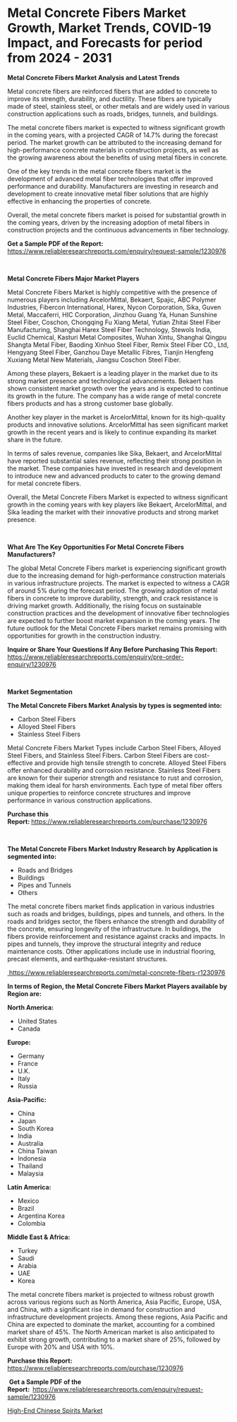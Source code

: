 <p><h1>Metal Concrete Fibers Market Growth, Market Trends, COVID-19 Impact, and Forecasts for period from 2024 - 2031</h1></p><p><strong>Metal Concrete Fibers Market Analysis and Latest Trends</strong></p>
<p><p>Metal concrete fibers are reinforced fibers that are added to concrete to improve its strength, durability, and ductility. These fibers are typically made of steel, stainless steel, or other metals and are widely used in various construction applications such as roads, bridges, tunnels, and buildings.</p><p>The metal concrete fibers market is expected to witness significant growth in the coming years, with a projected CAGR of 14.7% during the forecast period. The market growth can be attributed to the increasing demand for high-performance concrete materials in construction projects, as well as the growing awareness about the benefits of using metal fibers in concrete.</p><p>One of the key trends in the metal concrete fibers market is the development of advanced metal fiber technologies that offer improved performance and durability. Manufacturers are investing in research and development to create innovative metal fiber solutions that are highly effective in enhancing the properties of concrete.</p><p>Overall, the metal concrete fibers market is poised for substantial growth in the coming years, driven by the increasing adoption of metal fibers in construction projects and the continuous advancements in fiber technology.</p></p>
<p><strong>Get a Sample PDF of the Report:&nbsp;</strong> <a href="https://www.reliableresearchreports.com/enquiry/request-sample/1230976">https://www.reliableresearchreports.com/enquiry/request-sample/1230976</a></p>
<p>&nbsp;</p>
<p><strong>Metal Concrete Fibers Major Market Players</strong></p>
<p><p>Metal Concrete Fibers Market is highly competitive with the presence of numerous players including ArcelorMittal, Bekaert, Spajic, ABC Polymer Industries, Fibercon International, Harex, Nycon Corporation, Sika, Guven Metal, Maccaferri, HIC Corporation, Jinzhou Guang Ya, Hunan Sunshine Steel Fiber, Coschon, Chongqing Fu Xiang Metal, Yutian Zhitai Steel Fiber Manufacturing, Shanghai Harex Steel Fiber Technology, Stewols India, Euclid Chemical, Kasturi Metal Composites, Wuhan Xintu, Shanghai Qingpu Shangta Metal Fiber, Baoding Xinhuo Steel Fiber, Remix Steel Fiber CO., Ltd, Hengyang Steel Fiber, Ganzhou Daye Metallic Fibres, Tianjin Hengfeng Xuxiang Metal New Materials, Jiangsu Coschon Steel Fiber.</p><p>Among these players, Bekaert is a leading player in the market due to its strong market presence and technological advancements. Bekaert has shown consistent market growth over the years and is expected to continue its growth in the future. The company has a wide range of metal concrete fibers products and has a strong customer base globally.</p><p>Another key player in the market is ArcelorMittal, known for its high-quality products and innovative solutions. ArcelorMittal has seen significant market growth in the recent years and is likely to continue expanding its market share in the future.</p><p>In terms of sales revenue, companies like Sika, Bekaert, and ArcelorMittal have reported substantial sales revenue, reflecting their strong position in the market. These companies have invested in research and development to introduce new and advanced products to cater to the growing demand for metal concrete fibers.</p><p>Overall, the Metal Concrete Fibers Market is expected to witness significant growth in the coming years with key players like Bekaert, ArcelorMittal, and Sika leading the market with their innovative products and strong market presence.</p></p>
<p>&nbsp;</p>
<p><strong>What Are The Key Opportunities For Metal Concrete Fibers Manufacturers?</strong></p>
<p><p>The global Metal Concrete Fibers market is experiencing significant growth due to the increasing demand for high-performance construction materials in various infrastructure projects. The market is expected to witness a CAGR of around 5% during the forecast period. The growing adoption of metal fibers in concrete to improve durability, strength, and crack resistance is driving market growth. Additionally, the rising focus on sustainable construction practices and the development of innovative fiber technologies are expected to further boost market expansion in the coming years. The future outlook for the Metal Concrete Fibers market remains promising with opportunities for growth in the construction industry.</p></p>
<p><strong>Inquire or Share Your Questions If Any Before Purchasing This Report:</strong> <a href="https://www.reliableresearchreports.com/enquiry/pre-order-enquiry/1230976">https://www.reliableresearchreports.com/enquiry/pre-order-enquiry/1230976</a></p>
<p>&nbsp;</p>
<p><strong>Market Segmentation</strong></p>
<p><strong>The Metal Concrete Fibers Market Analysis by types is segmented into:</strong></p>
<p><ul><li>Carbon Steel Fibers</li><li>Alloyed Steel Fibers</li><li>Stainless Steel Fibers</li></ul></p>
<p><p>Metal Concrete Fibers Market Types include Carbon Steel Fibers, Alloyed Steel Fibers, and Stainless Steel Fibers. Carbon Steel Fibers are cost-effective and provide high tensile strength to concrete. Alloyed Steel Fibers offer enhanced durability and corrosion resistance. Stainless Steel Fibers are known for their superior strength and resistance to rust and corrosion, making them ideal for harsh environments. Each type of metal fiber offers unique properties to reinforce concrete structures and improve performance in various construction applications.</p></p>
<p><strong>Purchase this Report:&nbsp;</strong><a href="https://www.reliableresearchreports.com/purchase/1230976">https://www.reliableresearchreports.com/purchase/1230976</a></p>
<p>&nbsp;</p>
<p><strong>The Metal Concrete Fibers Market Industry Research by Application is segmented into:</strong></p>
<p><ul><li>Roads and Bridges</li><li>Buildings</li><li>Pipes and Tunnels</li><li>Others</li></ul></p>
<p><p>The metal concrete fibers market finds application in various industries such as roads and bridges, buildings, pipes and tunnels, and others. In the roads and bridges sector, the fibers enhance the strength and durability of the concrete, ensuring longevity of the infrastructure. In buildings, the fibers provide reinforcement and resistance against cracks and impacts. In pipes and tunnels, they improve the structural integrity and reduce maintenance costs. Other applications include use in industrial flooring, precast elements, and earthquake-resistant structures.</p></p>
<p><a href="https://www.reliableresearchreports.com/metal-concrete-fibers-r1230976">&nbsp;https://www.reliableresearchreports.com/metal-concrete-fibers-r1230976</a></p>
<p><strong>In terms of Region, the Metal Concrete Fibers Market Players available by Region are:</strong></p>
<p>
    <p> <strong> North America: </strong>
        <ul>
            <li>United States</li>
            <li>Canada</li>
        </ul>
        </p> 
    <p> <strong> Europe: </strong>
        <ul>
            <li>Germany</li>
            <li>France</li>
            <li>U.K.</li>
            <li>Italy</li>
            <li>Russia</li>
        </ul>
        </p> 
    <p> <strong> Asia-Pacific: </strong>
        <ul>
            <li>China</li>
            <li>Japan</li>
            <li>South Korea</li>
            <li>India</li>
            <li>Australia</li>
            <li>China Taiwan</li>
            <li>Indonesia</li>
            <li>Thailand</li>
            <li>Malaysia</li>
        </ul>
        </p> 
    <p> <strong> Latin America: </strong>
        <ul>
            <li>Mexico</li>
            <li>Brazil</li>
            <li>Argentina Korea</li>
            <li>Colombia</li>
        </ul>
        </p> 
    <p> <strong> Middle East & Africa: </strong>
        <ul>
            <li>Turkey</li>
            <li>Saudi</li>
            <li>Arabia</li>
            <li>UAE</li>
            <li>Korea</li>
        </ul>
    </p>
    </p>
<p><p>The metal concrete fibers market is projected to witness robust growth across various regions such as North America, Asia Pacific, Europe, USA, and China, with a significant rise in demand for construction and infrastructure development projects. Among these regions, Asia Pacific and China are expected to dominate the market, accounting for a combined market share of 45%. The North American market is also anticipated to exhibit strong growth, contributing to a market share of 25%, followed by Europe with 20% and USA with 10%.</p></p>
<p><strong>Purchase this Report: </strong><a href="https://www.reliableresearchreports.com/purchase/1230976">https://www.reliableresearchreports.com/purchase/1230976</a></p>
<p>&nbsp;<strong>Get a Sample PDF of the Report:&nbsp;&nbsp;</strong><a href="https://www.reliableresearchreports.com/enquiry/request-sample/1230976">https://www.reliableresearchreports.com/enquiry/request-sample/1230976</a></p>
<p><strong></strong></p>
<p><p><a href="https://github.com/nhteumcc68/Market-Research-Report-List-1/blob/main/high-end-chinese-spirits-market.md">High-End Chinese Spirits Market</a></p></p>